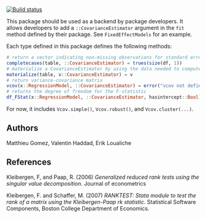[![Build status](https://github.com/matthieugomez/VCOV.jl/workflows/CI/badge.svg)](https://github.com/matthieugomez/VCOV.jl/actions)

This package should be used as a backend by package developers. 
It allows developers to add a `::CovarianceEstimator` argument in the `fit` method defined by their package. See `FixedEffectModels` for an example.


Each type defined in this package defines the following methods: 
```julia
# return a vector indicating non-missing observations for standard errors
completecases(table, ::CovarianceEstimator) = trues(size(df, 1))
# materialize a CovarianceEstimator by using the data needed to compute the standard errors
materialize(table, v::CovarianceEstimator) = v
# return variance-covariance matrix
vcov(x::RegressionModel, ::CovarianceEstimator) = error("vcov not defined for this type")
# returns the degree of freedom for the F-statistic
df_FStat(x::RegressionModel, ::CovarianceEstimator, hasintercept::Bool) = dof_residual(x) - hasintercept
```

For now, it includes `Vcov.simple()`, `Vcov.robust()`, and `Vcov.cluster(...)`.

## Authors
Matthieu Gomez, Valentin Haddad, Erik Loualiche

## References
Kleibergen, F, and Paap, R. (2006) *Generalized reduced rank tests using the singular value decomposition.* Journal of econometrics

Kleibergen, F. and Schaffer, M.  (2007) *RANKTEST: Stata module to test the rank of a matrix using the Kleibergen-Paap rk statistic*. Statistical Software Components, Boston College Department of Economics.
